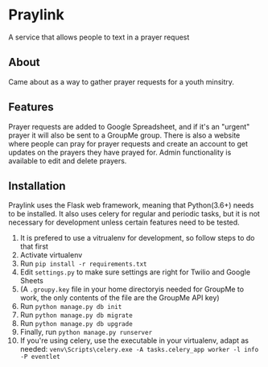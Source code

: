 # Praylink
A service that allows people to text in a prayer request

## About
Came about as a way to gather prayer requests for a youth minsitry.

## Features
Prayer requests are added to Google Spreadsheet, and if it's an "urgent" prayer it will also be sent to a GroupMe group. There is also a website where people can pray for prayer requests and create an account to get updates on the prayers they have prayed for. Admin functionality is available to edit and delete prayers.

## Installation
Praylink uses the Flask web framework, meaning that Python(3.6+) needs to be installed. It also uses celery for regular and periodic tasks, but it is not necessary for development unless certain features need to be tested.

1. It is prefered to use a vitrualenv for development, so follow steps to do that first
1. Activate virtualenv
1. Run `pip install -r requirements.txt`
1. Edit `settings.py` to make sure settings are right for Twilio and Google Sheets
1. (A `.groupy.key` file in your home directoryis needed for GroupMe to work, the only contents of the file are the GroupMe API key)
1. Run `python manage.py db init`
1. Run `python manage.py db migrate`
1. Run `python manage.py db upgrade`
1. Finally, run `python manage.py runserver`
1. If you're using celery, use the executable in your virtualenv, adapt as needed: `venv\Scripts\celery.exe -A tasks.celery_app worker -l info -P eventlet`